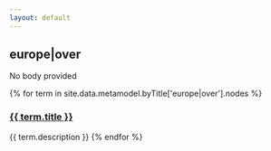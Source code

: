 ```yaml
---
layout: default
---
```

<style>
.initial-content {
  padding-left:5%;
  padding-right:25px;
}
</style>

## europe|over

No body provided

{% for term in site.data.metamodel.byTitle['europe|over'].nodes %}
### <a href='/_pages/embed?t={{ term.title }}'>{{ term.title }}</a>

{{ term.description }}
{% endfor %}
